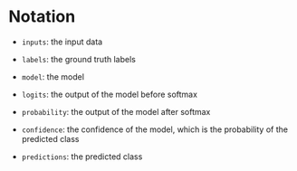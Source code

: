 # Notation


- `inputs`: the input data
- `labels`: the ground truth labels

- `model`: the model

- `logits`: the output of the model before softmax
- `probability`: the output of the model after softmax
- `confidence`: the confidence of the model, which is the probability of the predicted class
- `predictions`: the predicted class
